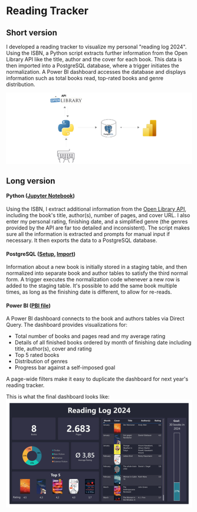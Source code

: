 # Reading Tracker

## Short version

I developed a reading tracker to visualize my personal "reading log 2024". Using the ISBN, a Python script extracts further information from the Open Library API like the title, author and the cover for each book. This data is then imported into a PostgreSQL database, where a trigger initiates the normalization. A Power BI dashboard accesses the database and displays information such as total books read, top-rated books and genre distribution.

![Visualization](ETL.png)

## Long version
#### Python ([Jupyter Notebook](Python_Reading_Tracker.ipynb))
Using the ISBN, I extract additional information from the [Open Library API](https://openlibrary.org/developers/api), including the book's title, author(s), number of pages, and cover URL. I also enter my personal rating, finishing date, and a simplified genre (the genres provided by the API are far too detailed and inconsistent). The script makes sure all the information is extracted and prompts for manual input if necessary. It then exports the data to a PostgreSQL database.

#### PostgreSQL ([Setup](SQL_Reading_Tracker_Setup.sql), [Import](SQL_Reading_Tracker_Import.sql))
Information about a new book is initially stored in a staging table, and then normalized into separate book and author tables to satisfy the third normal form. A trigger executes the normalization code whenever a new row is added to the staging table. It's possible to add the same book multiple times, as long as the finishing date is different, to allow for re-reads.

#### Power BI ([PBI file](PBI_Reading_Tracker.pbix))
A Power BI dashboard connects to the book and authors tables via Direct Query. 
The dashboard provides visualizations for:
- Total number of books and pages read and my average rating
- Details of all finished books ordered by month of finishing date including title, author(s), cover and rating
- Top 5 rated books
- Distribution of genres
- Progress bar against a self-imposed goal
  
A page-wide filters make it easy to duplicate the dashboard for next year's reading tracker.

This is what the final dashboard looks like:
![Visualization](Dashboard_Reading_Tracker.png)

